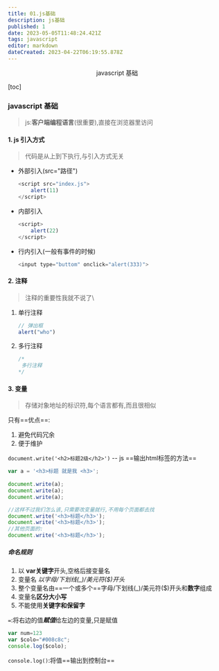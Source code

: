 ```yaml
---
title: 01.js基础
description: js基础
published: 1
date: 2023-05-05T11:48:24.421Z
tags: javascript
editor: markdown
dateCreated: 2023-04-22T06:19:55.878Z
---
```


<center>javascript 基础</center>

[toc]



### javascript 基础

> js:**客户端编程语言**(很重要),直接在浏览器里访问



#### 1. js 引入方式

> 代码是从上到下执行,与引入方式无关

* 外部引入(src="路径")

  ```js
  <script src="index.js">
      alert(11)
  </script>
  ```

* 内部引入

  ```js
  <script>
      alert(22)
  </script>
  ```

* 行内引入(一般有事件的时候)

  ```js
  <input type="buttom" onclick="alert(333)">
  ```



#### 2. 注释

> 注释的重要性我就不说了\

1. 单行注释

   ```js
   // 弹出框
   alert("who")
   ```

2. 多行注释

   ```js
   /*
   	多行注释
   */
   ```

   

#### 3. 变量

> 存储对象地址的标识符,每个语言都有,而且很相似

只有==优点==:

1. 避免代码冗余
2. 便于维护

`document.write('<h2>标题2级</h2>')` -- js ==输出html标签的方法==

```js
var a = '<h3>标题 就是我 <h3>';
    
document.write(a);
document.write(a);
document.write(a);

//这样不过我们怎么该,只需要改变量就行,不用每个页面都去找
document.write('<h3>标题</h3>');
document.write('<h3>标题</h3>');
//其他页面的:
document.write('<h3>标题</h3>');
```



##### 命名规则

1. 以 **var关键字**开头,空格后接变量名
2. 变量名 *以字母/下划线(_)/美元符($)开头*
3. 整个变量名由==一个或多个==字母/下划线(_)/美元符($)开头和**数字**组成
4. 变量名**区分大小写**
5. 不能使用**关键字和保留字**



`=`:将右边的值***赋值***给左边的变量,只是赋值

```js
var num=123
var $colo="#008c8c";
console.log($colo);
```

`console.log()`:将值==输出到控制台==

